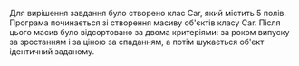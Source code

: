 Для вирішення завдання було створено клас Car, який містить 5 полів. Програма починається зі створення масиву об'єктів класу Car. Після цього масив було відсортовано за двома критеріями: за роком випуску за зростанням і за ціною за спаданням, а потім шукається об'єкт ідентичний заданому.
